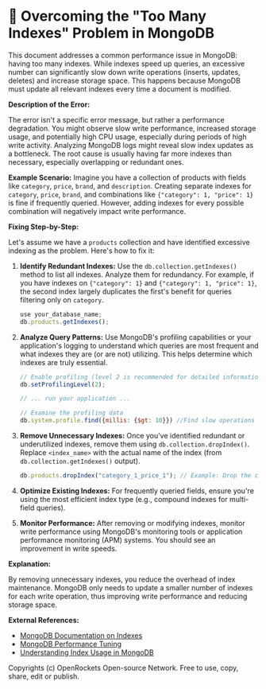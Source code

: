 # 🐞 Overcoming the "Too Many Indexes" Problem in MongoDB


This document addresses a common performance issue in MongoDB: having too many indexes. While indexes speed up queries, an excessive number can significantly slow down write operations (inserts, updates, deletes) and increase storage space.  This happens because MongoDB must update all relevant indexes every time a document is modified.

**Description of the Error:**

The error isn't a specific error message, but rather a performance degradation. You might observe slow write performance, increased storage usage, and potentially high CPU usage, especially during periods of high write activity.  Analyzing MongoDB logs might reveal slow index updates as a bottleneck. The root cause is usually having far more indexes than necessary, especially overlapping or redundant ones.

**Example Scenario:**  Imagine you have a collection of products with fields like `category`, `price`, `brand`, and `description`.  Creating separate indexes for `category`, `price`, `brand`, and combinations like `{"category": 1, "price": 1}` is fine if frequently queried. However, adding indexes for every possible combination will negatively impact write performance.

**Fixing Step-by-Step:**

Let's assume we have a `products` collection and have identified excessive indexing as the problem.  Here's how to fix it:

1. **Identify Redundant Indexes:** Use the `db.collection.getIndexes()` method to list all indexes. Analyze them for redundancy.  For example, if you have indexes on `{"category": 1}` and `{"category": 1, "price": 1}`, the second index largely duplicates the first's benefit for queries filtering only on `category`.

   ```javascript
   use your_database_name;
   db.products.getIndexes();
   ```

2. **Analyze Query Patterns:** Use MongoDB's profiling capabilities or your application's logging to understand which queries are most frequent and what indexes they are (or are not) utilizing. This helps determine which indexes are truly essential.

   ```javascript
   // Enable profiling (level 2 is recommended for detailed information)
   db.setProfilingLevel(2);

   // ... run your application ...

   // Examine the profiling data
   db.system.profile.find({millis: {$gt: 10}}) //Find slow operations (adjust millis as needed).
   ```

3. **Remove Unnecessary Indexes:** Once you've identified redundant or underutilized indexes, remove them using `db.collection.dropIndex()`.  Replace `<index_name>` with the actual name of the index (from `db.collection.getIndexes()` output).

   ```javascript
   db.products.dropIndex("category_1_price_1"); // Example: Drop the composite index
   ```

4. **Optimize Existing Indexes:**  For frequently queried fields, ensure you're using the most efficient index type (e.g., compound indexes for multi-field queries).

5. **Monitor Performance:** After removing or modifying indexes, monitor write performance using MongoDB's monitoring tools or application performance monitoring (APM) systems.  You should see an improvement in write speeds.

**Explanation:**

By removing unnecessary indexes, you reduce the overhead of index maintenance.  MongoDB only needs to update a smaller number of indexes for each write operation, thus improving write performance and reducing storage space.


**External References:**

* [MongoDB Documentation on Indexes](https://www.mongodb.com/docs/manual/indexes/)
* [MongoDB Performance Tuning](https://www.mongodb.com/docs/manual/administration/performance/)
* [Understanding Index Usage in MongoDB](https://www.mongodb.com/blog/post/understanding-index-usage-in-mongodb)


Copyrights (c) OpenRockets Open-source Network. Free to use, copy, share, edit or publish.

